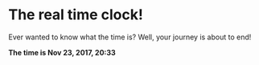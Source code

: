 # The real time clock!

Ever wanted to know what the time is? Well, your journey is about to end!

**The time is Nov 23, 2017, 20:33**
